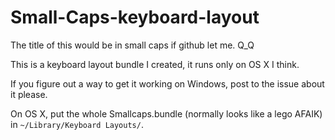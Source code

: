 # Small-Caps-keyboard-layout

The title of this would be in small caps if github let me. Q_Q

This is a keyboard layout bundle I created, it runs only on OS X I think.  

If you figure out a way to get it working on Windows, post to the issue about it please.

On OS X, put the whole Smallcaps.bundle (normally looks like a lego AFAIK) in `~/Library/Keyboard Layouts/`.


